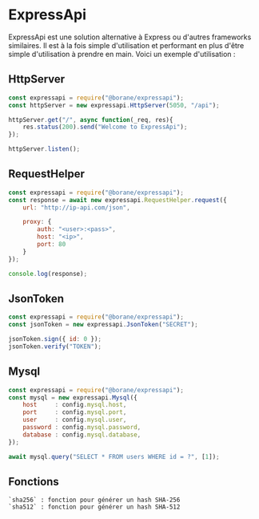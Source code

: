 # ExpressApi

ExpressApi est une solution alternative à Express ou d'autres frameworks similaires.
Il est à la fois simple d'utilisation et performant en plus d'être simple d'utilisation à prendre en main.
Voici un exemple d'utilisation :

## HttpServer

```js
const expressapi = require("@borane/expressapi");
const httpServer = new expressapi.HttpServer(5050, "/api");

httpServer.get("/", async function(_req, res){
    res.status(200).send("Welcome to ExpressApi");
});

httpServer.listen();
```

## RequestHelper

```js
const expressapi = require("@borane/expressapi");
const response = await new expressapi.RequestHelper.request({
    url: "http://ip-api.com/json",

    proxy: {
        auth: "<user>:<pass>",
        host: "<ip>",
        port: 80
    }
});

console.log(response);
```

## JsonToken

```js
const expressapi = require("@borane/expressapi");
const jsonToken = new expressapi.JsonToken("SECRET");

jsonToken.sign({ id: 0 });
jsonToken.verify("TOKEN");
```

## Mysql

```js
const expressapi = require("@borane/expressapi");
const mysql = new expressapi.Mysql({
    host     : config.mysql.host,
    port     : config.mysql.port,
    user     : config.mysql.user,
    password : config.mysql.password,
    database : config.mysql.database,
});

await mysql.query("SELECT * FROM users WHERE id = ?", [1]);
```
    
## Fonctions
    `sha256` : fonction pour générer un hash SHA-256
    `sha512` : fonction pour générer un hash SHA-512